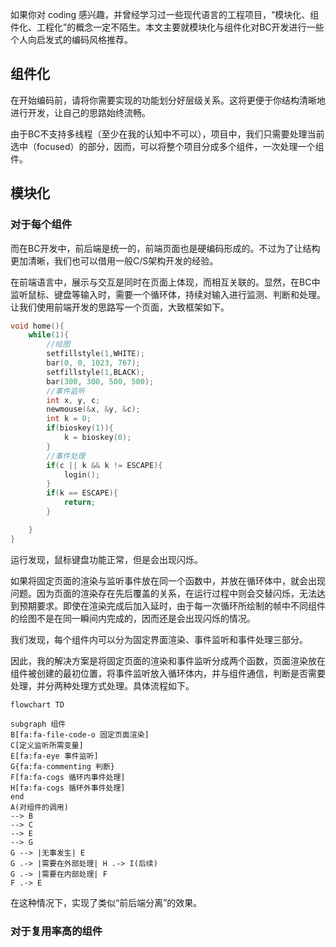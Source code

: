如果你对 coding 感兴趣，并曾经学习过一些现代语言的工程项目，“模块化、组件化、工程化”的概念一定不陌生。本文主要就模块化与组件化对BC开发进行一些个人向启发式的编码风格推荐。

## 组件化
在开始编码前，请将你需要实现的功能划分好层级关系。这将更便于你结构清晰地进行开发，让自己的思路始终流畅。

由于BC不支持多线程（至少在我的认知中不可以），项目中，我们只需要处理当前选中（focused）的部分，因而，可以将整个项目分成多个组件，一次处理一个组件。



## 模块化
### 对于每个组件

而在BC开发中，前后端是统一的，前端页面也是硬编码形成的。不过为了让结构更加清晰，我们也可以借用一般C/S架构开发的经验。

在前端语言中，展示与交互是同时在页面上体现，而相互关联的。显然，在BC中监听鼠标、键盘等输入时，需要一个循环体，持续对输入进行监测、判断和处理。让我们使用前端开发的思路写一个页面，大致框架如下。

```c
void home(){
    while(1){
        //绘图
        setfillstyle(1,WHITE);
        bar(0, 0, 1023, 767);
        setfillstyle(1,BLACK);
        bar(300, 300, 500, 500);
        //事件监听
        int x, y, c;
        newmouse(&x, &y, &c);
        int k = 0;
        if(bioskey(1)){
            k = bioskey(0);
        }
        //事件处理
        if(c || k && k != ESCAPE){
            login();
        }
        if(k == ESCAPE){
            return;
        }

    }
}

```
运行发现，鼠标键盘功能正常，但是会出现闪烁。

如果将固定页面的渲染与监听事件放在同一个函数中，并放在循环体中，就会出现问题。因为页面的渲染存在先后覆盖的关系，在运行过程中则会交替闪烁，无法达到预期要求。即使在渲染完成后加入延时，由于每一次循环所绘制的帧中不同组件的绘图不是在同一瞬间内完成的，因而还是会出现闪烁的情况。

我们发现，每个组件内可以分为固定界面渲染、事件监听和事件处理三部分。

因此，我的解决方案是将固定页面的渲染和事件监听分成两个函数，页面渲染放在组件被创建的最初位置，将事件监听放入循环体内，并与组件通信，判断是否需要处理，并分两种处理方式处理。具体流程如下。

```mermaid
flowchart TD

subgraph 组件
B[fa:fa-file-code-o 固定页面渲染]
C[定义监听所需变量]
E[fa:fa-eye 事件监听]
G{fa:fa-commenting 判断}
F[fa:fa-cogs 循环内事件处理]
H[fa:fa-cogs 循环外事件处理]
end
A(对组件的调用)
--> B 
--> C
--> E
--> G
G --> |无事发生| E
G .-> |需要在外部处理| H .-> I(后续)
G .-> |需要在内部处理| F
F .-> E

```

在这种情况下，实现了类似“前后端分离”的效果。

### 对于复用率高的组件
